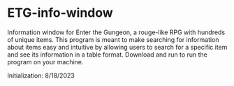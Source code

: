 # ETG-info-window
Information window for Enter the Gungeon, a rouge-like RPG with hundreds of unique items. This program is meant to make searching for information about items easy and intuitive by allowing users to search for a specific item and see its information in a table format. Download and run <ETG lookup.exe> to run the program on your machine.

Initialization: 8/18/2023
